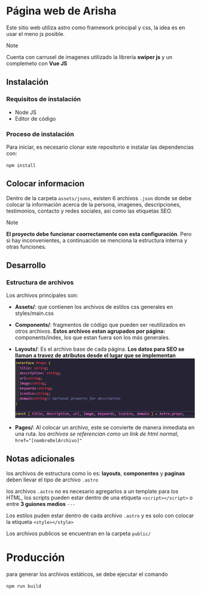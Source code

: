 # Página web de Arisha

Este sitio web utiliza astro como framework principal y css, la idea es en usar el meno js posible.

> [!NOTE]
> Cuenta con carrusel de imagenes utilizado la librería **swiper js** y un complemeto con **Vue JS**

## Instalación

### Requisitos de instalación

- Node JS
- Editor de código

### Proceso de instalación

Para iniciar, es necesario clonar este repositorio e instalar las dependencias con:

`npm install`

## Colocar informacion

Dentro de la carpeta `assets/jsons`, existen 6 archivos `.json` donde se debe colocar la información acerca de la persona, imagenes, descripciones, testimonios, contacto y redes sociales, así como las etiquetas SEO.

> [!NOTE]
> **El proyecto debe funcionar coorrectamente con esta configuración**. Pero si hay inconvenientes, a continuación se menciona la estructura interna y otras funciones.

## Desarrollo

### Estructura de archivos

Los archivos principales son:

- **Assets/**: que contienen los archivos de estilos css generales en styles/main.css

- **Components/**: fragmentos de código que pueden ser reutilizados en otros archivos. **Estos archivos estan agrupados por página:** components/index, los que estan fuera son los más generales.

- **Layouts/**: Es el archivo base de cada página. **Los datos para SEO se llaman a travez de atributos desde el lugar que se implementan**
  ![](public/tutorial/1.png)

- **Pages/**: Al colocar un archivo, este se convierte de manera inmediata en una ruta. _los archivos se referencian como un link de html normal_, `href="[nombreDelArchivo]"`

## Notas adicionales

los archivos de estructura como lo es: **layouts**, **componentes** y **paginas** deben llevar el tipo de archivo `.astro`

los archivos `.astro` no es necesario agregarlos a un template para los HTML, los scripts pueden estar dentro de una etiqueta `<script></script>` o entre **3 guiones medios** `---`

Los estilos puden estar dentro de cada archivo `.astro` y es solo con colocar la etiqueta `<style></style>`

Los archivos publicos se encuentran en la carpeta `public/`

# Producción

para generar los archivos estáticos, se debe ejecutar el comando

`npm run build`
